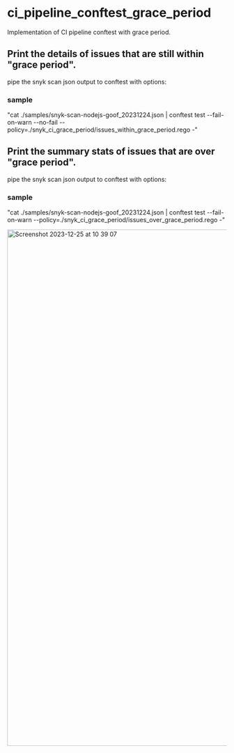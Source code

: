 # ci_pipeline_conftest_grace_period
Implementation of CI pipeline conftest with grace period.

## Print the details of issues that are still within "grace period".
pipe the snyk scan json output to conftest with options: 
### sample
"cat ./samples/snyk-scan-nodejs-goof_20231224.json | conftest test --fail-on-warn --no-fail --policy=./snyk_ci_grace_period/issues_within_grace_period.rego -"

## Print the summary stats of issues that are over "grace period".
pipe the snyk scan json output to conftest with options: 
### sample
"cat ./samples/snyk-scan-nodejs-goof_20231224.json | conftest test --fail-on-warn --policy=./snyk_ci_grace_period/issues_over_grace_period.rego -"

<img width="1186" alt="Screenshot 2023-12-25 at 10 39 07" src="https://github.com/lmaeda/ci_pipeline_conftest_grace_period/assets/93645043/ac6940a0-96a3-4f89-a179-178f1e87b8c6">
